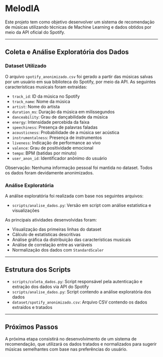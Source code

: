 # MelodIA

Este projeto tem como objetivo desenvolver um sistema de recomendação de músicas utilizando técnicas de Machine Learning e dados obtidos por meio da API oficial do Spotify.

---

## Coleta e Análise Exploratória dos Dados

### Dataset Utilizado

O arquivo `spotify_anonimizado.csv` foi gerado a partir das músicas salvas por um usuário em sua biblioteca do Spotify, por meio da API. As seguintes características musicais foram extraídas:

- `track_id`: ID da música no Spotify  
- `track_name`: Nome da música  
- `artist`: Nome do artista  
- `duration_ms`: Duração da música em milissegundos  
- `danceability`: Grau de dançabilidade da música  
- `energy`: Intensidade percebida da faixa  
- `speechiness`: Presença de palavras faladas  
- `acousticness`: Probabilidade de a música ser acústica  
- `instrumentalness`: Presença de instrumentos  
- `liveness`: Indicação de performance ao vivo  
- `valence`: Grau de positividade emocional  
- `tempo`: BPM (batidas por minuto)  
- `user_anon_id`: Identificador anônimo do usuário  

Observação: Nenhuma informação pessoal foi mantida no dataset. Todos os dados foram devidamente anonimizados.

### Análise Exploratória

A análise exploratória foi realizada com base nos seguintes arquivos:

- `scripts/analise_dados.py`: Versão em script com análise estatística e visualizações  

As principais atividades desenvolvidas foram:

- Visualização das primeiras linhas do dataset  
- Cálculo de estatísticas descritivas  
- Análise gráfica da distribuição das características musicais  
- Análise de correlação entre as variáveis  
- Normalização dos dados com `StandardScaler`  

---

## Estrutura dos Scripts

- `scripts/coleta_dados.py`: Script responsável pela autenticação e extração dos dados via API do Spotify  
- `scripts/analise_dados.py`: Script contendo a análise exploratória dos dados  
- `dataset/spotify_anonimizado.csv`: Arquivo CSV contendo os dados extraídos e tratados  

---

## Próximos Passos

A próxima etapa consistirá no desenvolvimento de um sistema de recomendação, que utilizará os dados tratados e normalizados para sugerir músicas semelhantes com base nas preferências do usuário.
